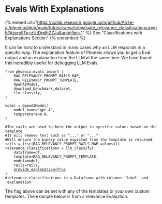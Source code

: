 # Evals With Explanations

{% embed url="https://colab.research.google.com/github/Arize-ai/phoenix/blob/main/tutorials/evals/evaluate_relevance_classifications.ipynb?#scrollTo=zUtDrplhZZJu&uniqifier=1" %}
See "Classifications with Explanations Section"
{% endembed %}

It can be hard to understand in many cases why an LLM responds in a specific way. The explanation feature of Phoneix allows you to get a Eval output and an explanation from the LLM at the same time. We have found this incredibly useful for debugging LLM Evals.

<pre class="language-python"><code class="lang-python">from phoenix.evals import (
    RAG_RELEVANCY_PROMPT_RAILS_MAP,
    RAG_RELEVANCY_PROMPT_TEMPLATE,
    OpenAIModel,
    download_benchmark_dataset,
    llm_classify,
)

model = OpenAIModel(
    model_name="gpt-4",
    temperature=0.0,
)

#The rails are used to hold the output to specific values based on the template
#It will remove text such as ",,," or "..."
#Will ensure the binary value expected from the template is returned
rails = list(RAG_RELEVANCY_PROMPT_RAILS_MAP.values())
relevance_classifications = llm_classify(
    dataframe=df,
    template=RAG_RELEVANCY_PROMPT_TEMPLATE,
    model=model,
    rails=rails,
    <a data-footnote-ref href="#user-content-fn-1">provide_explanation=True</a>
)
#relevance_classifications is a Dataframe with columns 'label' and 'explanation'
</code></pre>

The flag above can be set with any of the templates or your own custom templates. The example below is from a relevance Evaluation.

[^1]: set to get an explanation out
